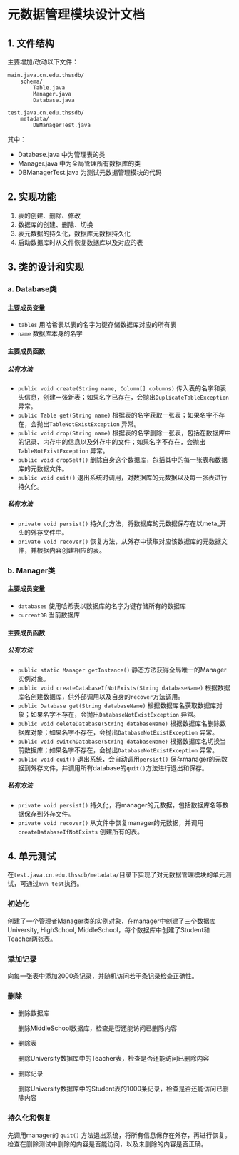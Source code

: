 # 元数据管理模块设计文档



## 1. 文件结构

主要增加/改动以下文件：

```
main.java.cn.edu.thssdb/
	schema/
		Table.java
		Manager.java
		Database.java
		
test.java.cn.edu.thssdb/
	metadata/
		DBManagerTest.java
```

其中：

- Database.java 中为管理表的类
- Manager.java 中为全局管理所有数据库的类
- DBManagerTest.java 为测试元数据管理模块的代码



## 2. 实现功能

1. 表的创建、删除、修改
2. 数据库的创建、删除、切换
3. 表元数据的持久化，数据库元数据持久化
4. 启动数据库时从文件恢复数据库以及对应的表



## 3. 类的设计和实现

### a. Database类

#### 主要成员变量

- `tables` 用哈希表以表的名字为键存储数据库对应的所有表
- `name` 数据库本身的名字

#### 主要成员函数

##### 公有方法

- `public void create(String name, Column[] columns)` 传入表的名字和表头信息，创建一张新表；如果名字已存在，会抛出`DuplicateTableException` 异常。
- `public Table get(String name)` 根据表的名字获取一张表；如果名字不存在，会抛出`TableNotExistException` 异常。
- `public void drop(String name)` 根据表的名字删除一张表，包括在数据库中的记录、内存中的信息以及外存中的文件；如果名字不存在，会抛出`TableNotExistException` 异常。
- `public void dropSelf()` 删除自身这个数据库，包括其中的每一张表和数据库的元数据文件。
- `public void quit()` 退出系统时调用，对数据库的元数据以及每一张表进行持久化。

##### 私有方法

- `private void persist()` 持久化方法，将数据库的元数据保存在以meta_开头的外存文件中。
- `private void recover()` 恢复方法，从外存中读取对应该数据库的元数据文件，并根据内容创建相应的表。

### b. Manager类

#### 主要成员变量

- `databases` 使用哈希表以数据库的名字为键存储所有的数据库
- `currentDB` 当前数据库

#### 主要成员函数

##### 公有方法

- `public static Manager getInstance()` 静态方法获得全局唯一的Manager实例对象。
- `public void createDatabaseIfNotExists(String databaseName)` 根据数据库名创建数据库，供外部调用以及自身的`recover`方法调用。
- `public Database get(String databaseName)` 根据数据库名获取数据库对象；如果名字不存在，会抛出`DatabaseNotExistException` 异常。
- `public void deleteDatabase(String databaseName)` 根据数据库名删除数据库对象；如果名字不存在，会抛出`DatabaseNotExistException` 异常。
- `public void switchDatabase(String databaseName)` 根据数据库名切换当前数据库；如果名字不存在，会抛出`DatabaseNotExistException` 异常。
- `public void quit()` 退出系统，会自动调用`persist()` 保存manager的元数据到外存文件，并调用所有database的`quit()`方法进行退出和保存。

##### 私有方法

- `private void persist()` 持久化，将manager的元数据，包括数据库名等数据保存到外存文件。
- `private void recover()` 从文件中恢复manager的元数据，并调用`createDatabaseIfNotExists` 创建所有的表。



## 4. 单元测试

在`test.java.cn.edu.thssdb/metadata/`目录下实现了对元数据管理模块的单元测试，可通过`mvn test`执行。

### 初始化

创建了一个管理者Manager类的实例对象，在manager中创建了三个数据库University, HighSchool, MiddleSchool，每个数据库中创建了Student和Teacher两张表。

### 添加记录

向每一张表中添加2000条记录，并随机访问若干条记录检查正确性。

### 删除

- 删除数据库

  删除MiddleSchool数据库，检查是否还能访问已删除内容

- 删除表

  删除University数据库中的Teacher表，检查是否还能访问已删除内容

- 删除记录

  删除University数据库中的Student表的1000条记录，检查是否还能访问已删除内容

### 持久化和恢复

先调用manager的 `quit()` 方法退出系统，将所有信息保存在外存，再进行恢复。检查在删除测试中删除的内容是否能访问，以及未删除的内容是否正确。